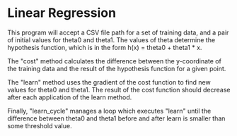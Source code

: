 # Linear Regression

This program will accept a CSV file path for a set of training data, and a pair of initial values for theta0 and theta1. The values of theta determine the hypothesis function, which is in the form h(x) = theta0 + theta1 * x.

 The "cost" method calculates the difference between the y-coordinate of the training data and the result of the hypothesis function for a given point.

The "learn" method uses the gradient of the cost function to find new values for theta0 and theta1. The result of the cost function should decrease after each application of the learn method.

Finally, "learn_cycle" manages a loop which executes "learn" until the difference between theta0 and theta1 before and after learn is smaller than some threshold value. 

